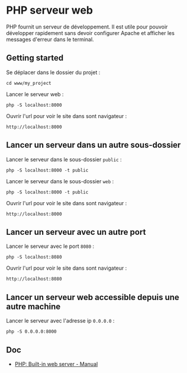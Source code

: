 # PHP serveur web

PHP fournit un serveur de développement. Il est utile pour pouvoir développer rapidement sans devoir configurer Apache et afficher les messages d'erreur dans le terminal.

## Getting started

Se déplacer dans le dossier du projet :

    cd www/my_project

Lancer le serveur web :

    php -S localhost:8000

Ouvrir l'url pour voir le site dans sont navigateur :

    http://localhost:8000

## Lancer un serveur dans un autre sous-dossier

Lancer le serveur dans le sous-dossier `public` :

    php -S localhost:8000 -t public

Lancer le serveur dans le sous-dossier `web` :

    php -S localhost:8000 -t public

Ouvrir l'url pour voir le site dans sont navigateur :

    http://localhost:8000

## Lancer un serveur avec un autre port

Lancer le serveur avec le port `8080` :

    php -S localhost:8080

Ouvrir l'url pour voir le site dans sont navigateur :

    http://localhost:8080

## Lancer un serveur web accessible depuis une autre machine

Lancer le serveur avec l'adresse ip `0.0.0.0` :

    php -S 0.0.0.0:8000

## Doc

- [PHP: Built-in web server - Manual](https://secure.php.net/manual/en/features.commandline.webserver.php)
